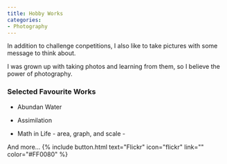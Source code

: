```yaml
---
title: Hobby Works
categories:
- Photography
---
```

In addition to challenge conpetitions, I also like to take pictures with some message to think about. 

I was grown up with taking photos and learning from them, so I believe the power of photography.

<!-- more -->
### Selected Favourite Works
* Abundan Water

* Assimilation

* Math in Life - area, graph, and scale -

And more...
{% include button.html text="Flickr" icon="flickr" link="" color="#FF0080" %}
